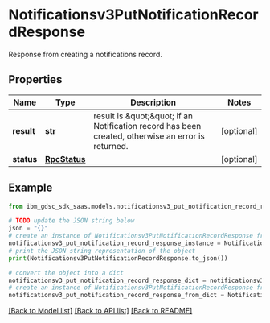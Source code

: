 # Notificationsv3PutNotificationRecordResponse

Response from creating a notifications record.

## Properties

Name | Type | Description | Notes
------------ | ------------- | ------------- | -------------
**result** | **str** | result is \&quot;\&quot; if an Notification record has been created, otherwise an error is returned. | [optional] 
**status** | [**RpcStatus**](RpcStatus.md) |  | [optional] 

## Example

```python
from ibm_gdsc_sdk_saas.models.notificationsv3_put_notification_record_response import Notificationsv3PutNotificationRecordResponse

# TODO update the JSON string below
json = "{}"
# create an instance of Notificationsv3PutNotificationRecordResponse from a JSON string
notificationsv3_put_notification_record_response_instance = Notificationsv3PutNotificationRecordResponse.from_json(json)
# print the JSON string representation of the object
print(Notificationsv3PutNotificationRecordResponse.to_json())

# convert the object into a dict
notificationsv3_put_notification_record_response_dict = notificationsv3_put_notification_record_response_instance.to_dict()
# create an instance of Notificationsv3PutNotificationRecordResponse from a dict
notificationsv3_put_notification_record_response_from_dict = Notificationsv3PutNotificationRecordResponse.from_dict(notificationsv3_put_notification_record_response_dict)
```
[[Back to Model list]](../README.md#documentation-for-models) [[Back to API list]](../README.md#documentation-for-api-endpoints) [[Back to README]](../README.md)


